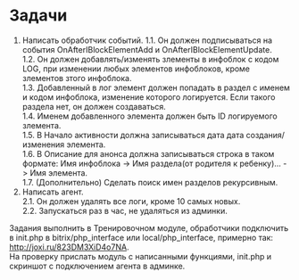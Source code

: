 # Задачи
1. Написать обработчик событий.
1.1. Он должен подписываться на события OnAfterIBlockElementAdd и OnAfterIBlockElementUpdate.   
1.2. Он должен добавлять/изменять злементы в инфоблок с кодом LOG, при изменении любых элементов инфоблоков, кроме злементов зтого инфоблока.   
1.3. Добавленный в лог элемент должен попадать в раздел с именем и кодом инфоблока, изменение которого логируется. Если такого раздела нет, он должен создаваться.   
1.4. Именем добавленного элемента должен быть ID логируемого злемента.    
1.5. В Начало активности должна записываться дата дата создания/изменения элемента.   
1.6. В Описание для анонса должна записываться строка в таком формате: Имя инфоблока -> Имя раздела(от родителя к ребенку)... -> Имя элемента.   
1.7. (Дополнительно) Сделать поиск имен разделов рекурсивным.   
2. Написать агент.   
2.1. Он должен удалять все логи, кроме 10 самых новых.   
2.2. Запускаться раз в час, не удаляться из админки.  

Задания выполнить в Тренировочном модуле, обработчики подключить в init.php в bitrix/php_interface или local/php_interface, примерно так: http://joxi.ru/823DM3XiD4o7NA.   
На проверку прислать модуль с написанными функциями, init.php и скриншот с подключением агента в админке.
